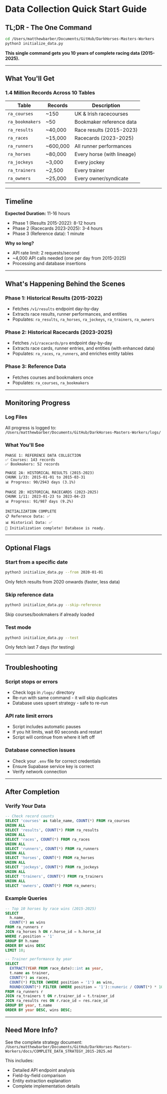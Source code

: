 # Data Collection Quick Start Guide

## TL;DR - The One Command

```bash
cd /Users/matthewbarber/Documents/GitHub/DarkHorses-Masters-Workers
python3 initialize_data.py
```

**This single command gets you 10 years of complete racing data (2015-2025).**

---

## What You'll Get

### 1.4 Million Records Across 10 Tables

| Table | Records | Description |
|-------|---------|-------------|
| `ra_courses` | ~150 | UK & Irish racecourses |
| `ra_bookmakers` | ~50 | Bookmaker reference data |
| `ra_results` | ~40,000 | Race results (2015-2023) |
| `ra_races` | ~15,000 | Racecards (2023-2025) |
| `ra_runners` | ~600,000 | All runner performances |
| `ra_horses` | ~80,000 | Every horse (with lineage) |
| `ra_jockeys` | ~3,000 | Every jockey |
| `ra_trainers` | ~2,500 | Every trainer |
| `ra_owners` | ~25,000 | Every owner/syndicate |

---

## Timeline

**Expected Duration:** 11-16 hours
- Phase 1 (Results 2015-2022): 8-12 hours
- Phase 2 (Racecards 2023-2025): 3-4 hours
- Phase 3 (Reference data): 1 minute

**Why so long?**
- API rate limit: 2 requests/second
- ~4,000 API calls needed (one per day from 2015-2025)
- Processing and database insertions

---

## What's Happening Behind the Scenes

### Phase 1: Historical Results (2015-2022)
- Fetches `/v1/results` endpoint day-by-day
- Extracts race results, runner performances, and entities
- Populates: `ra_results`, `ra_horses`, `ra_jockeys`, `ra_trainers`, `ra_owners`

### Phase 2: Historical Racecards (2023-2025)
- Fetches `/v1/racecards/pro` endpoint day-by-day
- Extracts race cards, runner entries, and entities (with enhanced data)
- Populates: `ra_races`, `ra_runners`, and enriches entity tables

### Phase 3: Reference Data
- Fetches courses and bookmakers once
- Populates: `ra_courses`, `ra_bookmakers`

---

## Monitoring Progress

### Log Files
All progress is logged to: `/Users/matthewbarber/Documents/GitHub/DarkHorses-Masters-Workers/logs/`

### What You'll See
```
PHASE 1: REFERENCE DATA COLLECTION
✅ Courses: 143 records
✅ Bookmakers: 52 records

PHASE 2A: HISTORICAL RESULTS (2015-2023)
CHUNK 1/33: 2015-01-01 to 2015-03-31
📊 Progress: 90/2943 days (3.1%)

PHASE 2B: HISTORICAL RACECARDS (2023-2025)
CHUNK 1/11: 2023-01-23 to 2023-04-23
📊 Progress: 91/987 days (9.2%)

INITIALIZATION COMPLETE
📋 Reference Data: ✅
📊 Historical Data: ✅
🎉 Initialization complete! Database is ready.
```

---

## Optional Flags

### Start from a specific date
```bash
python3 initialize_data.py --from 2020-01-01
```
Only fetch results from 2020 onwards (faster, less data)

### Skip reference data
```bash
python3 initialize_data.py --skip-reference
```
Skip courses/bookmakers if already loaded

### Test mode
```bash
python3 initialize_data.py --test
```
Only fetch last 7 days (for testing)

---

## Troubleshooting

### Script stops or errors
- Check logs in `/logs/` directory
- Re-run with same command - it will skip duplicates
- Database uses upsert strategy - safe to re-run

### API rate limit errors
- Script includes automatic pauses
- If you hit limits, wait 60 seconds and restart
- Script will continue from where it left off

### Database connection issues
- Check your `.env` file for correct credentials
- Ensure Supabase service key is correct
- Verify network connection

---

## After Completion

### Verify Your Data
```sql
-- Check record counts
SELECT 'courses' as table_name, COUNT(*) FROM ra_courses
UNION ALL
SELECT 'results', COUNT(*) FROM ra_results
UNION ALL
SELECT 'races', COUNT(*) FROM ra_races
UNION ALL
SELECT 'runners', COUNT(*) FROM ra_runners
UNION ALL
SELECT 'horses', COUNT(*) FROM ra_horses
UNION ALL
SELECT 'jockeys', COUNT(*) FROM ra_jockeys
UNION ALL
SELECT 'trainers', COUNT(*) FROM ra_trainers
UNION ALL
SELECT 'owners', COUNT(*) FROM ra_owners;
```

### Example Queries
```sql
-- Top 10 horses by race wins (2015-2025)
SELECT
  h.name,
  COUNT(*) as wins
FROM ra_runners r
JOIN ra_horses h ON r.horse_id = h.horse_id
WHERE r.position = '1'
GROUP BY h.name
ORDER BY wins DESC
LIMIT 10;

-- Trainer performance by year
SELECT
  EXTRACT(YEAR FROM race_date)::int as year,
  t.name as trainer,
  COUNT(*) as races,
  COUNT(*) FILTER (WHERE position = '1') as wins,
  ROUND(COUNT(*) FILTER (WHERE position = '1')::numeric / COUNT(*) * 100, 2) as win_pct
FROM ra_runners r
JOIN ra_trainers t ON r.trainer_id = t.trainer_id
JOIN ra_results res ON r.race_id = res.race_id
GROUP BY year, t.name
ORDER BY year DESC, wins DESC;
```

---

## Need More Info?

See the complete strategy document:
`/Users/matthewbarber/Documents/GitHub/DarkHorses-Masters-Workers/docs/COMPLETE_DATA_STRATEGY_2015-2025.md`

This includes:
- Detailed API endpoint analysis
- Field-by-field comparison
- Entity extraction explanation
- Complete implementation details
